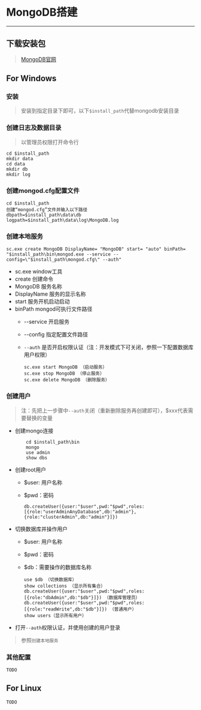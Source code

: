 # MongoDB搭建

***

## 下载安装包
> [MongoDB官网](https://www.mongodb.com/download-center#community)

## For Windows

### 安装
> 安装到指定目录下即可，以下`$install_path`代替mongodb安装目录

### 创建日志及数据目录
> 以管理员权限打开命令行

    cd $install_path
    mkdir data
    cd data
    mkdir db
    mkdir log

### 创建mongod.cfg配置文件

    cd $install_path
    创建“mongod.cfg”文件并输入以下路径
    dbpath=$install_path\data\db
    logpath=$install_path\data\log\MongoDB.log

### 创建本地服务

    sc.exe create MongoDB DisplayName= "MongoDB" start= "auto" binPath= "$install_path\bin\mongod.exe --service --config=\"$install_path\mongod.cfg\" --auth"

- sc.exe window工具
- create 创建命令
- MongoDB 服务名称
- DisplayName 服务的显示名称
- start 服务开机启动启动
- binPath mongod可执行文件路径
    - --service 开启服务
    - --config 指定配置文件路径
    - `--auth` 是否开启权限认证（注：开发模式下可关闭，参照一下配置数据库用户权限）


          sc.exe start MongoDB （启动服务）
          sc.exe stop MongoDB （停止服务）
          sc.exe delete MongoDB （删除服务）

### 创建用户
> 注：先把上一步骤中`--auth`关闭（重新删除服务再创建即可），$xxx代表需要替换的变量

- 创建mongo连接


          cd $install_path\bin
          mongo
          use admin
          show dbs

- 创建root用户
    - $user: 用户名称
    - $pwd：密码


          db.createUser({user:"$user",pwd:"$pwd",roles:[{role:"userAdminAnyDatabase",db:"admin"},{role:"clusterAdmin",db:"admin"}]})

- 切换数据库并操作用户
    - $user: 用户名称
    - $pwd：密码
    - $db：需要操作的数据库名称


          use $db （切换数据库）
          show collections （显示所有集合）
          db.createUser({user:"$user",pwd:"$pwd",roles:[{role:"dbAdmin",db:"$db"}]}) （数据库管理员）
          db.createUser({user:"$user",pwd:"$pwd",roles:[{role:"readWrite",db:"$db"}]}) （普通用户）
          show users（显示所有用户）

- 打开`--auth`权限认证，并使用创建的用户登录
> 参照`创建本地服务`

### 其他配置
    TODO

## For Linux
    TODO
